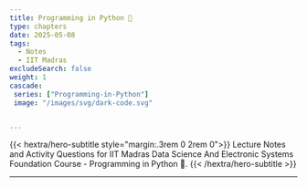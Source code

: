 ```yaml
---
title: Programming in Python 🐍
type: chapters
date: 2025-05-08
tags:
  - Notes 
  - IIT Madras
excludeSearch: false
weight: 1
cascade:
 series: ["Programming-in-Python"]
 image: "/images/svg/dark-code.svg"


---
```


{{< hextra/hero-subtitle style="margin:.3rem 0 2rem 0">}}
  Lecture Notes and Activity Questions for IIT Madras Data Science And Electronic Systems Foundation Course - Programming in Python 🐍.
{{< /hextra/hero-subtitle >}}

---